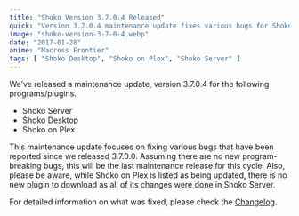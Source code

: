 ```yaml
---
title: "Shoko Version 3.7.0.4 Released"
quick: "Version 3.7.0.4 maintenance update fixes various bugs for Shoko Server, Shoko Desktop, and Shoko on Plex."
image: "shoko-version-3-7-0-4.webp"
date: "2017-01-28"
anime: "Macross Frontier"
tags: [ "Shoko Desktop", "Shoko on Plex", "Shoko Server" ]
---
```


We’ve released a maintenance update, version 3.7.0.4 for the following programs/plugins.

- Shoko Server
- Shoko Desktop
- Shoko on Plex

This maintenance update focuses on fixing various bugs that have been reported since we released 3.7.0.0. Assuming there
are no new program-breaking bugs, this will be the last maintenance release for this cycle. Also, please be aware, while
Shoko on Plex is listed as being updated, there is no new plugin to download as all of its changes were done in Shoko
Server.

For detailed information on what was fixed, please check the [Changelog](https://docs.shokoanime.com/changelog.html).

